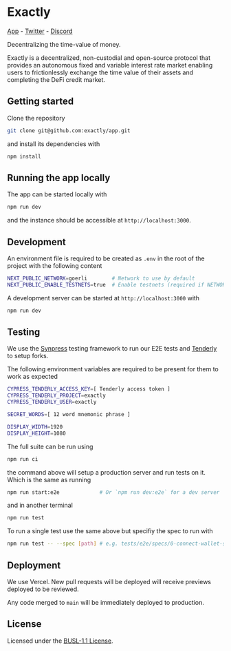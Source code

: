 # Exactly

[App](https://app.exact.ly) - [Twitter](https://twitter.com/ExactlyProtocol) - [Discord](https://exact.ly/discord)

Decentralizing the time-value of money.

Exactly is a decentralized, non-custodial and open-source protocol that provides
an autonomous fixed and variable interest rate market enabling users to
frictionlessly exchange the time value of their assets and completing the DeFi
credit market.

## Getting started

Clone the repository

```bash
git clone git@github.com:exactly/app.git
```

and install its dependencies with

```bash
npm install
```

## Running the app locally

The app can be started locally with

```bash
npm run dev
```

and the instance should be accessible at `http://localhost:3000`.

## Development

An environment file is required to be created as `.env` in the root of the
project with the following content

```bash
NEXT_PUBLIC_NETWORK=goerli        # Network to use by default
NEXT_PUBLIC_ENABLE_TESTNETS=true  # Enable testnets (required if NETWORK is a tesnet)
```

A development server can be started at `http://localhost:3000` with

```bash
npm run dev
```

## Testing

We use the [Synpress](https://github.com/Synthetixio/synpress) testing framework
to run our E2E tests and [Tenderly](https://tenderly.co/) to setup forks.

The following environment variables are required to be present for them to
work as expected

```bash
CYPRESS_TENDERLY_ACCESS_KEY=[ Tenderly access token ]
CYPRESS_TENDERLY_PROJECT=exactly
CYPRESS_TENDERLY_USER=exactly

SECRET_WORDS=[ 12 word mnemonic phrase ]

DISPLAY_WIDTH=1920
DISPLAY_HEIGHT=1080
```

The full suite can be run using

```bash
npm run ci
```

the command above will setup a production server and run tests on it.
Which is the same as running

```bash
npm run start:e2e             # Or `npm run dev:e2e` for a dev server
```

and in another terminal

```bash
npm run test
```

To run a single test use the same above but specifiy the spec to run with

```bash
npm run test -- --spec [path] # e.g. tests/e2e/specs/0-connect-wallet-spec.ts
```

## Deployment

We use Vercel. New pull requests will be deployed will receive previews deployed
to be reviewed.

Any code merged to `main` will be immediately deployed to production.

## License

Licensed under the [BUSL-1.1 License](./LICENSE).

